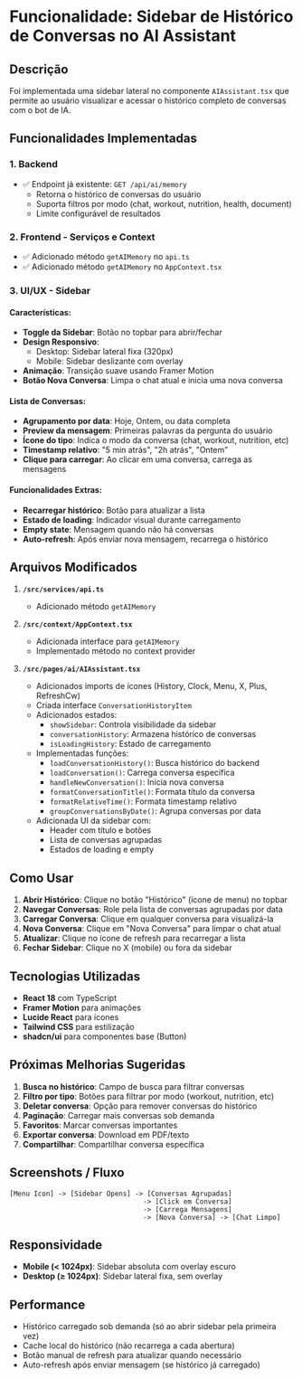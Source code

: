 # Funcionalidade: Sidebar de Histórico de Conversas no AI Assistant

## Descrição

Foi implementada uma sidebar lateral no componente `AIAssistant.tsx` que permite ao usuário visualizar e acessar o histórico completo de conversas com o bot de IA.

## Funcionalidades Implementadas

### 1. **Backend**
- ✅ Endpoint já existente: `GET /api/ai/memory`
  - Retorna o histórico de conversas do usuário
  - Suporta filtros por modo (chat, workout, nutrition, health, document)
  - Limite configurável de resultados

### 2. **Frontend - Serviços e Context**
- ✅ Adicionado método `getAIMemory` no `api.ts`
- ✅ Adicionado método `getAIMemory` no `AppContext.tsx`

### 3. **UI/UX - Sidebar**

#### Características:
- **Toggle da Sidebar**: Botão no topbar para abrir/fechar
- **Design Responsivo**: 
  - Desktop: Sidebar lateral fixa (320px)
  - Mobile: Sidebar deslizante com overlay
- **Animação**: Transição suave usando Framer Motion
- **Botão Nova Conversa**: Limpa o chat atual e inicia uma nova conversa

#### Lista de Conversas:
- **Agrupamento por data**: Hoje, Ontem, ou data completa
- **Preview da mensagem**: Primeiras palavras da pergunta do usuário
- **Ícone do tipo**: Indica o modo da conversa (chat, workout, nutrition, etc)
- **Timestamp relativo**: "5 min atrás", "2h atrás", "Ontem"
- **Clique para carregar**: Ao clicar em uma conversa, carrega as mensagens

#### Funcionalidades Extras:
- **Recarregar histórico**: Botão para atualizar a lista
- **Estado de loading**: Indicador visual durante carregamento
- **Empty state**: Mensagem quando não há conversas
- **Auto-refresh**: Após enviar nova mensagem, recarrega o histórico

## Arquivos Modificados

1. **`/src/services/api.ts`**
   - Adicionado método `getAIMemory`

2. **`/src/context/AppContext.tsx`**
   - Adicionada interface para `getAIMemory`
   - Implementado método no context provider

3. **`/src/pages/ai/AIAssistant.tsx`**
   - Adicionados imports de ícones (History, Clock, Menu, X, Plus, RefreshCw)
   - Criada interface `ConversationHistoryItem`
   - Adicionados estados:
     - `showSidebar`: Controla visibilidade da sidebar
     - `conversationHistory`: Armazena histórico de conversas
     - `isLoadingHistory`: Estado de carregamento
   - Implementadas funções:
     - `loadConversationHistory()`: Busca histórico do backend
     - `loadConversation()`: Carrega conversa específica
     - `handleNewConversation()`: Inicia nova conversa
     - `formatConversationTitle()`: Formata título da conversa
     - `formatRelativeTime()`: Formata timestamp relativo
     - `groupConversationsByDate()`: Agrupa conversas por data
   - Adicionada UI da sidebar com:
     - Header com título e botões
     - Lista de conversas agrupadas
     - Estados de loading e empty

## Como Usar

1. **Abrir Histórico**: Clique no botão "Histórico" (ícone de menu) no topbar
2. **Navegar Conversas**: Role pela lista de conversas agrupadas por data
3. **Carregar Conversa**: Clique em qualquer conversa para visualizá-la
4. **Nova Conversa**: Clique em "Nova Conversa" para limpar o chat atual
5. **Atualizar**: Clique no ícone de refresh para recarregar a lista
6. **Fechar Sidebar**: Clique no X (mobile) ou fora da sidebar

## Tecnologias Utilizadas

- **React 18** com TypeScript
- **Framer Motion** para animações
- **Lucide React** para ícones
- **Tailwind CSS** para estilização
- **shadcn/ui** para componentes base (Button)

## Próximas Melhorias Sugeridas

1. **Busca no histórico**: Campo de busca para filtrar conversas
2. **Filtro por tipo**: Botões para filtrar por modo (workout, nutrition, etc)
3. **Deletar conversa**: Opção para remover conversas do histórico
4. **Paginação**: Carregar mais conversas sob demanda
5. **Favoritos**: Marcar conversas importantes
6. **Exportar conversa**: Download em PDF/texto
7. **Compartilhar**: Compartilhar conversa específica

## Screenshots / Fluxo

```
[Menu Icon] -> [Sidebar Opens] -> [Conversas Agrupadas]
                                 -> [Click em Conversa]
                                 -> [Carrega Mensagens]
                                 -> [Nova Conversa] -> [Chat Limpo]
```

## Responsividade

- **Mobile (< 1024px)**: Sidebar absoluta com overlay escuro
- **Desktop (≥ 1024px)**: Sidebar lateral fixa, sem overlay

## Performance

- Histórico carregado sob demanda (só ao abrir sidebar pela primeira vez)
- Cache local do histórico (não recarrega a cada abertura)
- Botão manual de refresh para atualizar quando necessário
- Auto-refresh após enviar mensagem (se histórico já carregado)
